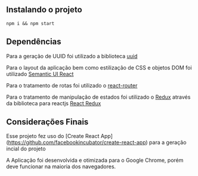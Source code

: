 

## Instalando o projeto

```shell
npm i && npm start
```

## Dependências
Para a geração de UUID foi utilizado a biblioteca [uuid](http://www.ietf.org/rfc/rfc4122.txt)

Para o layout da aplicação bem como estilização de CSS e objetos DOM foi utilizado [Semantic UI React](https://react.semantic-ui.com/introduction)

Para o tratamento de rotas foi utilizado o [react-router](https://github.com/ReactTraining/react-router)

Para o tratamento de manipulação de estados foi utilizado o [Redux](https://redux.js.org/) através da biblioteca para reactjs [React Redux](https://github.com/reactjs/react-redux)


## Considerações Finais

Esse projeto fez uso do [Create React App] (https://github.com/facebookincubator/create-react-app) para a geração incial do projeto

A Aplicação foi desenvolvida e otimizada para o Google Chrome, porém deve funcionar na maioria dos navegadores.

